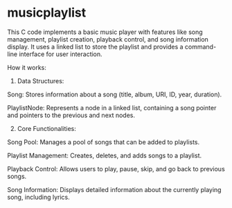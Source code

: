# musicplaylist
This C code implements a basic music player with features like song management, playlist creation, playback control, and song information display. It uses a linked list to store the playlist and provides a command-line interface for user interaction.


How it works:

1. Data Structures:

Song: Stores information about a song (title, album, URI, ID, year, duration).

PlaylistNode: Represents a node in a linked list, containing a song pointer and pointers to the previous and next nodes.


2. Core Functionalities:

Song Pool: Manages a pool of songs that can be added to playlists.

Playlist Management: Creates, deletes, and adds songs to a playlist.

Playback Control: Allows users to play, pause, skip, and go back to previous songs.

Song Information: Displays detailed information about the currently playing song, including lyrics.
